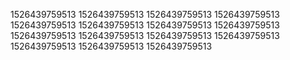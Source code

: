 1526439759513
1526439759513
1526439759513
1526439759513
1526439759513
1526439759513
1526439759513
1526439759513
1526439759513
1526439759513
1526439759513
1526439759513
1526439759513
1526439759513
1526439759513